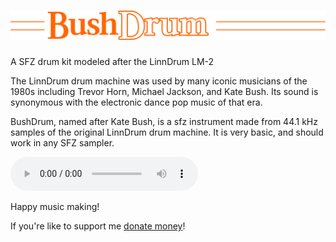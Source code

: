 # ![BushDrum](logo.svg)
A SFZ drum kit modeled after the LinnDrum LM-2

The LinnDrum drum machine was used by many iconic musicians of the 1980s including Trevor Horn, Michael Jackson, and Kate Bush. Its sound is synonymous with the electronic dance pop music of that era. 

BushDrum, named after Kate Bush, is a sfz instrument made from 44.1 kHz samples of the original LinnDrum drum machine. It is very basic, and should work in any SFZ sampler.

![preview.mp3](https://github.com/EwonRael/BushDrum/raw/main/preview.mp3)

Happy music making!

If you're like to support me [donate money](paypal.me/ewonrael)!
